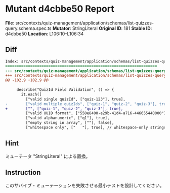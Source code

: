 # Mutant d4cbbe50 Report

**File**: src/contexts/quiz-management/application/schemas/list-quizzes-query.schema.spec.ts
**Mutator**: StringLiteral
**Original ID**: 181
**Stable ID**: d4cbbe50
**Location**: L106:10–L106:34

## Diff

```diff
Index: src/contexts/quiz-management/application/schemas/list-quizzes-query.schema.spec.ts
===================================================================
--- src/contexts/quiz-management/application/schemas/list-quizzes-query.schema.spec.ts	original
+++ src/contexts/quiz-management/application/schemas/list-quizzes-query.schema.spec.ts	mutated #181
@@ -102,9 +102,9 @@
 
     describe("QuizId Field Validation", () => {
       it.each([
         ["valid single quizId", ["quiz-123"], true],
-        ["valid multiple quizIds", ["quiz-1", "quiz-2", "quiz-3"], true],
+        ["", ["quiz-1", "quiz-2", "quiz-3"], true],
         ["valid UUID format", ["550e8400-e29b-41d4-a716-446655440000"], true],
         ["valid alphanumeric", ["q1"], true],
         ["empty string in array", [""], false],
         ["whitespace only", ["   "], true], // whitespace-only strings have length > 0
```

## Hint

ミューテータ "StringLiteral" による置換。

## Instruction

このサバイブ・ミューテーションを失敗させる最小テストを設計してください。
